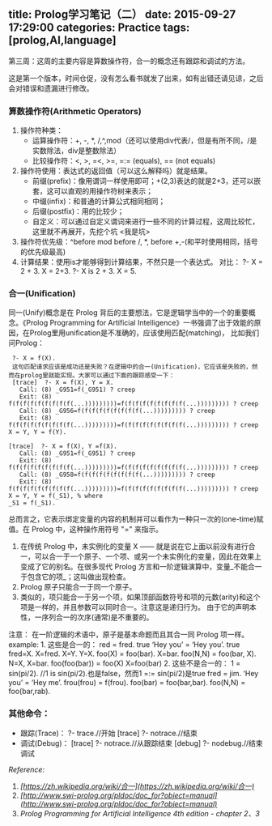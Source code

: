 title: Prolog学习笔记（二）
date: 2015-09-27 17:29:00
categories: Practice
tags: [prolog,AI,language]
---
第三周：这周的主要内容是算数操作符，合一的概念还有跟踪和调试的方法。

这是第一个版本，时间仓促，没有怎么看书就发了出来，如有出错还请见谅，之后会对错误和遗漏进行修改。

<!--more-->

### 算数操作符(Arithmetic Operators)
1. 操作符种类：
    * 运算操作符：+, -, *, /,^,mod（还可以使用div代表/，但是有所不同，/是实数除法，div是整数除法）
    * 比较操作符：<, >, =<, >=, =:= (equals), =\= (not equals)
2. 操作符使用：表达式的返回值（可以这么解释吗）就是结果。
    * 前缀(prefix)：像用谓词一样使用即可；+(2,3)表达的就是2+3，还可以嵌套，这可以直观的用操作符树来表示；
    * 中缀(infix)：和普通的计算公式相同相同；
    * 后缀(postfix)：用的比较少；
    * 自定义：可以通过自定义谓词来进行一些不同的计算过程，这周比较忙，这里就不再展开，先挖个坑
               <我是坑>
3. 操作符优先级：^before mod before /, *, before +,-(和平时使用相同，括号的优先级最高)
4. 计算结果：使用is才能够得到计算结果，不然只是一个表达式。
    对比：
          ?- X = 2 + 3.
          X = 2+3.
          ?- X is 2 + 3.
          X = 5.


### 合一(Unification)
同一(Unify)概念是在 Prolog 背后的主要想法，它是逻辑学当中的一个的重要概念。《Prolog Programming for Artificial Intelligence》一书强调了出于效能的原因，在Prolog里用unification是不准确的，应该使用匹配(matching)，
    比如我们问Prolog：

     ?- X = f(X).
     这句匹配请求应该是成功还是失败？在逻辑中的合一(Unification)，它应该是失败的，然而在prolog里就能实现。大家可以通过下面的跟踪感受一下：
     [trace]  ?- X = f(X), Y = X.
       Call: (8) _G951=f(_G951) ? creep
       Exit: (8) f(f(f(f(f(f(f(f(f(...)))))))))=f(f(f(f(f(f(f(f(f(...))))))))) ? creep
       Call: (8) _G956=f(f(f(f(f(f(f(f(f(...))))))))) ? creep
       Exit: (8) f(f(f(f(f(f(f(f(f(...)))))))))=f(f(f(f(f(f(f(f(f(...))))))))) ? creep
    X = Y, Y = f(Y).

    [trace]  ?- X = f(X), Y =f(X).
       Call: (8) _G951=f(_G951) ? creep
       Exit: (8) f(f(f(f(f(f(f(f(f(...)))))))))=f(f(f(f(f(f(f(f(f(...))))))))) ? creep
       Call: (8) _G958=f(f(f(f(f(f(f(f(f(...))))))))) ? creep
       Exit: (8) f(f(f(f(f(f(f(f(f(...)))))))))=f(f(f(f(f(f(f(f(f(...))))))))) ? creep
    X = Y, Y = f(_S1), % where
    _S1 = f(_S1).

总而言之，它表示绑定变量的内容的机制并可以看作为一种只一次的(one-time)赋值。在 Prolog 中，这种操作用符号 "=" 来指示。
1. 在传统 Prolog 中，未实例化的变量 X —— 就是说在它上面以前没有进行合一，可以合一于一个原子、一个项、或另一个未实例化的变量，因此在效果上变成了它的别名。在很多现代 Prolog 方言和一阶逻辑演算中，变量_不能合一于包含它的项_；这叫做出现检查。
2. Prolog 原子只能合一于同一个原子。
3. 类似的，项只能合一于另一个项，如果顶部函数符号和项的元数(arity)和这个项是一样的，并且参数可以同时合一。注意这是递归行为。
由于它的声明本性，一序列合一的次序(通常)是不重要的。

注意： 在一阶逻辑的术语中，原子是基本命题而且其合一同 Prolog 项一样。
example:
     1. 这些是合一的：
          red = fred.         true
          ‘Hey you’ = ‘Hey you’.    true
          fred=X.            X=fred.
          X=Y.            Y=X.
          foo(X) = foo(bar).        X=bar.
          foo(N,N) = foo(bar, X).        N=X, X=bar.
          foo(foo(bar)) = foo(X)        X=foo(bar)
     2. 这些不是合一的：
          1 = sin(pi/2).     //1 is sin(pi/2).也是false，然而1 =:= sin(pi/2)是true
          fred = jim.
          ‘Hey you’ = ‘Hey me’.
          frou(frou) = f(frou).
          foo(bar) = foo(bar,bar).
          foo(N,N) = foo(bar,rab).
### 其他命令：
* 跟踪(Trace)：
          ?- trace.//开始
          [trace] ?- notrace.//结束
* 调试(Debug)：
          [trace] ?- notrace.//从跟踪结束
          [debug] ?- nodebug.//结束调试


_Reference:_
1. _[https://zh.wikipedia.org/wiki/合一](https://zh.wikipedia.org/wiki/合一)_
2. _[http://www.swi-prolog.org/pldoc/doc_for?object=manual](http://www.swi-prolog.org/pldoc/doc_for?object=manual)_
3. _Prolog Programming for Artificial Intelligence 4th edition - chapter 2、3_
